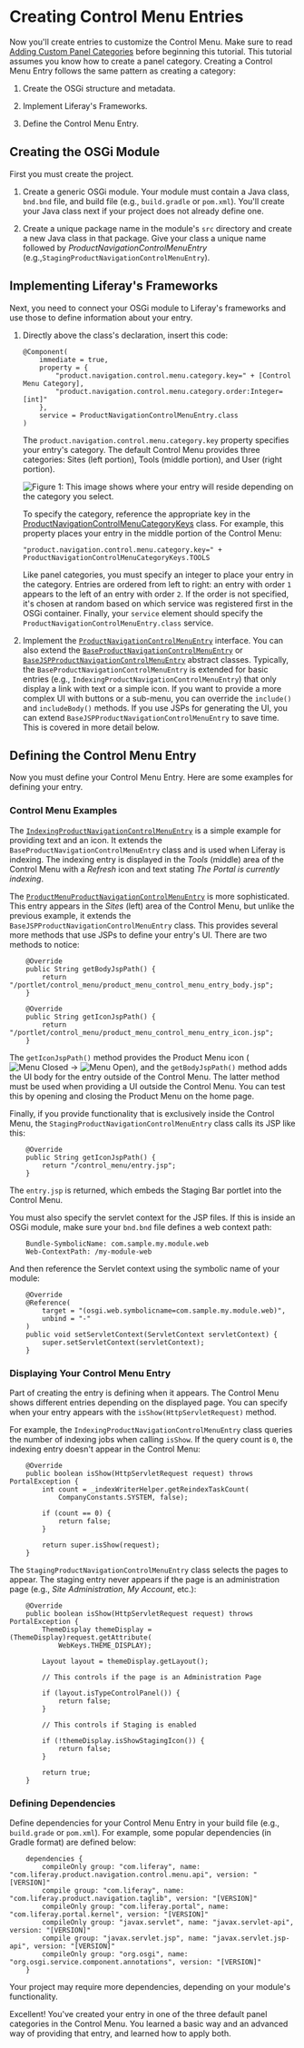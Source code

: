 # Creating Control Menu Entries [](id=creating-control-menu-entries)

Now you'll create entries to customize the Control Menu. Make sure to read
[Adding Custom Panel Categories](/develop/tutorials/-/knowledge_base/7-1/adding-custom-panel-categories)
before beginning this tutorial. This tutorial assumes you know how to create a 
panel category. Creating a Control Menu Entry follows the same pattern as
creating a category:

1.  Create the OSGi structure and metadata.

2.  Implement Liferay's Frameworks.

3.  Define the Control Menu Entry. 

## Creating the OSGi Module [](id=creating-the-osgi-module)

First you must create the project.

1.  Create a generic OSGi module. Your module must contain a Java class, 
    `bnd.bnd` file, and build file (e.g., `build.gradle` or `pom.xml`). You'll 
    create your Java class next if your project does not already define one.

2.  Create a unique package name in the module's `src` directory and create a
    new Java class in that package. Give your class a unique name followed by 
    *ProductNavigationControlMenuEntry* 
    (e.g.,`StagingProductNavigationControlMenuEntry`).

## Implementing Liferay's Frameworks [](id=implementing-liferays-frameworks)

Next, you need to connect your OSGi module to Liferay's frameworks and use those
to define information about your entry.

1.  Directly above the class's declaration, insert this code:

        @Component(
            immediate = true,
            property = {
                "product.navigation.control.menu.category.key=" + [Control Menu Category],
                "product.navigation.control.menu.category.order:Integer=[int]"
            },
            service = ProductNavigationControlMenuEntry.class
        )

    The `product.navigation.control.menu.category.key` property specifies your
    entry's category. The default Control Menu provides three categories: Sites
    (left portion), Tools (middle portion), and User (right portion).

    ![Figure 1: This image shows where your entry will reside depending on the category you select.](../../../images/control-menu-areas.png)

    To specify the category, reference the appropriate key in the
    [ProductNavigationControlMenuCategoryKeys](@app-ref@/web-experience/latest/javadocs/com/liferay/product/navigation/control/menu/constants/ProductNavigationControlMenuCategoryKeys.html)
    class. For example, this property places your entry in the middle portion of
    the Control Menu:

        "product.navigation.control.menu.category.key=" + ProductNavigationControlMenuCategoryKeys.TOOLS

    Like panel categories, you must specify an integer to place your entry in
    the category. Entries are ordered from left to right: an entry with order
    `1` appears to the left of an entry with order `2`. If the order is
    not specified, it's chosen at random based on which service was registered
    first in the OSGi container. Finally, your `service` element should specify
    the `ProductNavigationControlMenuEntry.class` service.

4.  Implement the [`ProductNavigationControlMenuEntry`](@app-ref@/web-experience/latest/javadocs/com/liferay/product/navigation/control/menu/ProductNavigationControlMenuEntry.html)
    interface. You can also extend the [`BaseProductNavigationControlMenuEntry`](@app-ref@/web-experience/latest/javadocs/com/liferay/product/navigation/control/menu/BaseProductNavigationControlMenuEntry.html)
    or [`BaseJSPProductNavigationControlMenuEntry`](@app-ref@/web-experience/latest/javadocs/com/liferay/product/navigation/control/menu/BaseJSPProductNavigationControlMenuEntry.html)
    abstract classes. Typically, the `BaseProductNavigationControlMenuEntry` is
    extended for basic entries (e.g.,
    `IndexingProductNavigationControlMenuEntry`) that only display a link with
    text or a simple icon. If you want to provide a more complex UI with
    buttons or a sub-menu, you can override the `include()` and
    `includeBody()` methods. If you use JSPs for generating the UI, you can
    extend `BaseJSPProductNavigationControlMenuEntry` to save time. This
    is covered in more detail below.

## Defining the Control Menu Entry [](id=defining-the-control-menu-entry)

Now you must define your Control Menu Entry. Here are some examples for defining
your entry.

### Control Menu Examples [](id=control-menu-examples)

The
[`IndexingProductNavigationControlMenuEntry`](https://github.com/liferay/liferay-portal/blob/7.0.3-ga4/modules/apps/foundation/portal-search/portal-search-web/src/main/java/com/liferay/portal/search/web/internal/product/navigation/control/menu/IndexingProductNavigationControlMenuEntry.java)
is a simple example for providing text and an icon. It extends the
`BaseProductNavigationControlMenuEntry` class and is used when Liferay is
indexing. The indexing entry is displayed in the *Tools* (middle) area of the
Control Menu with a *Refresh* icon and text stating *The Portal is currently
indexing*. 

The
[`ProductMenuProductNavigationControlMenuEntry`](https://github.com/liferay/liferay-portal/blob/7.0.3-ga4/modules/apps/web-experience/product-navigation/product-navigation-product-menu-web/src/main/java/com/liferay/product/navigation/product/menu/web/internal/product/navigation/control/menu/ProductMenuProductNavigationControlMenuEntry.java)
is more sophisticated. This entry appears in the *Sites* (left) area of the
Control Menu, but unlike the previous example, it extends the
`BaseJSPProductNavigationControlMenuEntry` class. This provides several more
methods that use JSPs to define your entry's UI. There are two methods to notice:
 
        @Override
        public String getBodyJspPath() {
            return "/portlet/control_menu/product_menu_control_menu_entry_body.jsp";
        }

        @Override
        public String getIconJspPath() {
            return "/portlet/control_menu/product_menu_control_menu_entry_icon.jsp";
        }

The `getIconJspPath()` method provides the Product Menu icon
(![Menu Closed](../../../images/icon-menu.png)
&rarr; ![Menu Open](../../../images/icon-menu-open.png)), and the 
`getBodyJspPath()` method adds the UI body for the entry outside of the Control 
Menu. The latter method must be used when providing a UI outside the Control 
Menu. You can test this by opening and closing the Product Menu on the home
page.

Finally, if you provide functionality that is exclusively inside the Control
Menu, the `StagingProductNavigationControlMenuEntry` class calls its JSP like
this:

        @Override
        public String getIconJspPath() {
            return "/control_menu/entry.jsp";
        }

The `entry.jsp` is returned, which embeds the Staging Bar
portlet into the Control Menu.

You must also specify the servlet context for the JSP files. If this is inside
an OSGi module, make sure your `bnd.bnd` file defines a web context path:

        Bundle-SymbolicName: com.sample.my.module.web
        Web-ContextPath: /my-module-web

And then reference the Servlet context using the symbolic name of your
module:

        @Override
        @Reference(
            target = "(osgi.web.symbolicname=com.sample.my.module.web)",
            unbind = "-"
        )
        public void setServletContext(ServletContext servletContext) {
            super.setServletContext(servletContext);
        }

### Displaying Your Control Menu Entry [](id=displaying-your-control-menu-entry)

Part of creating the entry is defining when it appears. The Control Menu
shows different entries depending on the displayed page. You can specify when
your entry appears with the `isShow(HttpServletRequest)` method.

For example, the `IndexingProductNavigationControlMenuEntry` class queries
the number of indexing jobs when calling `isShow`. If the query count is
`0`, the indexing entry doesn't appear in the Control Menu:

        @Override
        public boolean isShow(HttpServletRequest request) throws PortalException {
            int count = _indexWriterHelper.getReindexTaskCount(
                CompanyConstants.SYSTEM, false);

            if (count == 0) {
                return false;
            }

            return super.isShow(request);
        }

The `StagingProductNavigationControlMenuEntry` class selects the pages to
appear. The staging entry never appears if the page is an administration page
(e.g., *Site Administration*, *My Account*, etc.):

        @Override
        public boolean isShow(HttpServletRequest request) throws PortalException {
            ThemeDisplay themeDisplay = (ThemeDisplay)request.getAttribute(
                WebKeys.THEME_DISPLAY);

            Layout layout = themeDisplay.getLayout();

            // This controls if the page is an Administration Page

            if (layout.isTypeControlPanel()) {
                return false;
            }

            // This controls if Staging is enabled

            if (!themeDisplay.isShowStagingIcon()) {
                return false;
            }

            return true;
        }

### Defining Dependencies [](id=defining-dependencies)

Define dependencies for your Control Menu Entry in your build file (e.g., 
`build.grade` or `pom.xml`). For example, some popular dependencies (in Gradle
format) are defined below:

        dependencies {
            compileOnly group: "com.liferay", name: "com.liferay.product.navigation.control.menu.api", version: "[VERSION]"
            compile group: "com.liferay", name: "com.liferay.product.navigation.taglib", version: "[VERSION]"
            compileOnly group: "com.liferay.portal", name: "com.liferay.portal.kernel", version: "[VERSION]"
            compileOnly group: "javax.servlet", name: "javax.servlet-api", version: "[VERSION]"
            compile group: "javax.servlet.jsp", name: "javax.servlet.jsp-api", version: "[VERSION]"
            compileOnly group: "org.osgi", name: "org.osgi.service.component.annotations", version: "[VERSION]"
        }

Your project may require more dependencies, depending on your module's
functionality.

Excellent! You've created your entry in one of the three default panel
categories in the Control Menu. You learned a basic way and an advanced way of
providing that entry, and learned how to apply both.
